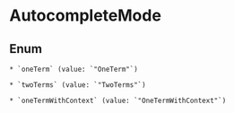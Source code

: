 
# AutocompleteMode

## Enum


    * `oneTerm` (value: `"OneTerm"`)

    * `twoTerms` (value: `"TwoTerms"`)

    * `oneTermWithContext` (value: `"OneTermWithContext"`)



